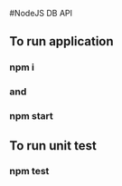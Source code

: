 #NodeJS  DB API
## To run application 
### npm i
### and
### npm start
## To run unit test
### npm test